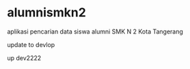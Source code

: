 # alumnismkn2
aplikasi pencarian data siswa alumni SMK N 2 Kota Tangerang

update to devlop

up dev2222